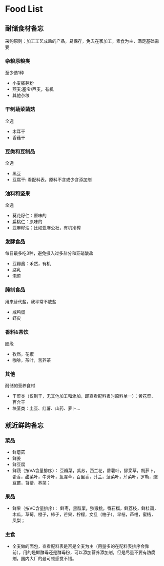 # Food List

## 耐储食材备忘

采购原则：加工工艺成熟的产品，易保存，免去在家加工，素食为主，满足基础需要

### 杂粮原粮类
至少选1种

- 小麦胚芽粉
- 燕麦:塞宝/西麦，有机
- 其他杂粮

### 干制蔬菜菌菇
全选

- 木耳干
- 香菇干


### 豆类和豆制品
全选

- 黑豆
- 豆腐干: 看配料表，原料不含或少含添加剂

### 油料和坚果
全选

- 葵花籽仁：原味的
- 扁桃仁：原味的
- 亚麻籽油：比如亚麻公社，有机冷榨

### 发酵食品
每日最多吃3种，避免摄入过多盐分和亚硝酸盐

- 豆瓣酱：禾然，有机
- 腐乳
- 泡菜

### 腌制食品
用来替代盐，我平常不放盐

- 咸鸭蛋
- 虾皮

### 香料&茶饮
随缘

- 孜然，花椒
- 咖啡，茶叶，苦荞茶

### 其他
耐储的营养食材

- 干菜类（仅制干，无其他加工和添加，即查看配料表时原料单一）：黄花菜、百合干
- 块茎类：土豆、红薯、山药、萝卜...


## 就近鲜购备忘

### 菜品
- 鲜蘑菇
- 鲜姜
- 鲜豆腐
- 鲜蔬（按VA含量排序）：
豆瓣菜，紫苏，西兰花，番薯叶，醡浆草，胡萝卜，藿香，甜菜叶，牛蒡叶，鱼腥草，百里香，芥兰，菠菜叶，芹菜叶，罗勒，豌豆苗，苜蓿，荠菜；

### 果品
- 鲜果（按VC含量排序）：
鲜枣，黑醋栗，猕猴桃，番石榴，鲜荔枝，鲜桂圆，木瓜，草莓，橙子，柿子，芒果，柠檬，文旦（柚子），早桔，芦柑，蜜桔，凤梨；

### 主食
- 全麦做的面包，查看配料表是否是全麦为主（用量多的在配料表排序会靠前），用的是鲜酵母还是酵母粉，可以添加营养添加剂，但是尽量不要有防腐剂。国内大厂的曼可顿感觉不错。




